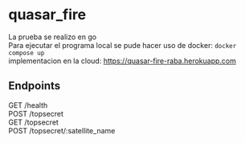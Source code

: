 # quasar_fire

La prueba se realizo en go <br>
Para ejecutar el programa local se pude hacer uso de docker: `docker compose up` <br>
implementacion en la cloud: https://quasar-fire-raba.herokuapp.com

## Endpoints

GET    /health                   
POST   /topsecret                
GET    /topsecret                
POST   /topsecret/:satellite_name 
